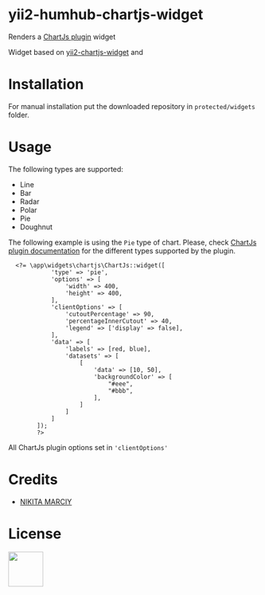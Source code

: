 # yii2-humhub-chartjs-widget

Renders a <a href="http://chartjs.org">ChartJs plugin</a> widget

Widget based on <a href="https://github.com/2amigos/yii2-chartjs-widget">yii2-chartjs-widget</a> and

# Installation

For manual installation put the downloaded repository in <code>protected/widgets</code> folder.

# Usage

The following types are supported:

<ul>
<li>Line</li>
<li>Bar</li>
<li>Radar</li>
<li>Polar</li>
<li>Pie</li>
<li>Doughnut</li>
</ul>

The following example is using the <code>Pie</code> type of chart. Please, check <a href="http://www.chartjs.org/docs/">ChartJs plugin documentation</a> for the different types supported by the plugin.

```
  <?= \app\widgets\chartjs\ChartJs::widget([
            'type' => 'pie',
            'options' => [
                'width' => 400,
                'height' => 400,
            ],
            'clientOptions' => [
                'cutoutPercentage' => 90,
                'percentageInnerCutout' => 40,
                'legend' => ['display' => false],
            ],
            'data' => [
                'labels' => [red, blue],
                'datasets' => [
                    [
                        'data' => [10, 50],
                        'backgroundColor' => [
                            "#eee",
                            "#bbb",
                        ],
                    ]
                ]
            ]
        ]);
        ?>
```

All ChartJs plugin options set in <code>'clientOptions'</code> 

# Credits
<ul>
<li><a href="https://github.com/marciy">NIKITA MARCIY</a></li>
</ul>

# License

<a href="https://github.com/elysiym">
<img src="https://avatars2.githubusercontent.com/u/23127767?v=3&s=200" width="70px">
</a>
